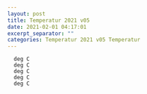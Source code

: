 ```yaml
---
layout: post
title: Temperatur 2021 v05
date: 2021-02-01 04:17:01
excerpt_separator: ""
categories: Temperatur 2021 v05 Temperatur
---
```

```
  deg C
  deg C
  deg C
  deg C
  deg C
```
